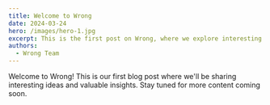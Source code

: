 ```yaml
---
title: Welcome to Wrong
date: 2024-03-24
hero: /images/hero-1.jpg
excerpt: This is the first post on Wrong, where we explore interesting ideas and share valuable insights.
authors:
  - Wrong Team
---
```


Welcome to Wrong! This is our first blog post where we'll be sharing interesting ideas and valuable insights. Stay tuned for more content coming soon. 
